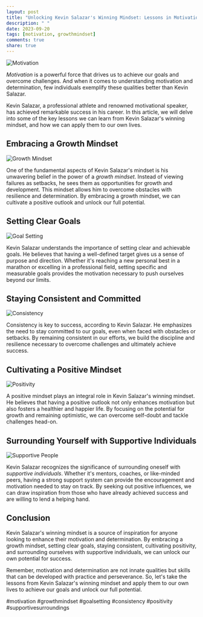 ```yaml
---
layout: post
title: "Unlocking Kevin Salazar's Winning Mindset: Lessons in Motivation and Determination"
description: " "
date: 2023-09-20
tags: [motivation, growthmindset]
comments: true
share: true
---
```


![Motivation](https://source.unsplash.com/1600x900/?motivation)

*Motivation* is a powerful force that drives us to achieve our goals and overcome challenges. And when it comes to understanding motivation and determination, few individuals exemplify these qualities better than Kevin Salazar. 

Kevin Salazar, a professional athlete and renowned motivational speaker, has achieved remarkable success in his career. In this article, we will delve into some of the key lessons we can learn from Kevin Salazar's winning mindset, and how we can apply them to our own lives.

## Embracing a Growth Mindset

![Growth Mindset](https://source.unsplash.com/1600x900/?growth-mindset)

One of the fundamental aspects of Kevin Salazar's mindset is his unwavering belief in the power of a *growth mindset*. Instead of viewing failures as setbacks, he sees them as opportunities for growth and development. This mindset allows him to overcome obstacles with resilience and determination. By embracing a growth mindset, we can cultivate a positive outlook and unlock our full potential.

## Setting Clear Goals

![Goal Setting](https://source.unsplash.com/1600x900/?goal-setting)

Kevin Salazar understands the importance of setting clear and achievable goals. He believes that having a well-defined target gives us a sense of purpose and direction. Whether it's reaching a new personal best in a marathon or excelling in a professional field, setting specific and measurable goals provides the motivation necessary to push ourselves beyond our limits.

## Staying Consistent and Committed

![Consistency](https://source.unsplash.com/1600x900/?consistency)

Consistency is key to success, according to Kevin Salazar. He emphasizes the need to stay committed to our goals, even when faced with obstacles or setbacks. By remaining consistent in our efforts, we build the discipline and resilience necessary to overcome challenges and ultimately achieve success.

## Cultivating a Positive Mindset

![Positivity](https://source.unsplash.com/1600x900/?positivity)

A positive mindset plays an integral role in Kevin Salazar's winning mindset. He believes that having a positive outlook not only enhances motivation but also fosters a healthier and happier life. By focusing on the potential for growth and remaining optimistic, we can overcome self-doubt and tackle challenges head-on.

## Surrounding Yourself with Supportive Individuals

![Supportive People](https://source.unsplash.com/1600x900/?supportive-people)

Kevin Salazar recognizes the significance of surrounding oneself with *supportive individuals*. Whether it's mentors, coaches, or like-minded peers, having a strong support system can provide the encouragement and motivation needed to stay on track. By seeking out positive influences, we can draw inspiration from those who have already achieved success and are willing to lend a helping hand.

## Conclusion

Kevin Salazar's winning mindset is a source of inspiration for anyone looking to enhance their motivation and determination. By embracing a growth mindset, setting clear goals, staying consistent, cultivating positivity, and surrounding ourselves with supportive individuals, we can unlock our own potential for success.

Remember, motivation and determination are not innate qualities but skills that can be developed with practice and perseverance. So, let's take the lessons from Kevin Salazar's winning mindset and apply them to our own lives to achieve our goals and unlock our full potential.

#motivation #growthmindset #goalsetting #consistency #positivity #supportivesurroundings